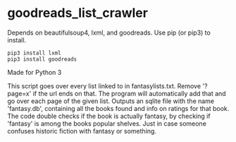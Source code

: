 # goodreads_list_crawler
Depends on beautifulsoup4, lxml, and goodreads. Use pip (or pip3) to install.

```pip3 install beautifulsoup4
pip3 install lxml
pip3 install goodreads
```

Made for Python 3

This script goes over every list linked to in fantasylists.txt. Remove '?page=x' if the url ends on that. The program will automatically add that and go over each page of the given list. Outputs an sqlite file with the name 'fantasy.db', containing all the books found and info on ratings for that book. The code double checks if the book is actually fantasy, by checking if 'fantasy' is among the books popular shelves. Just in case someone confuses historic fiction with fantasy or something.
